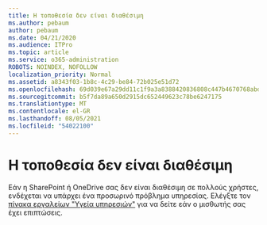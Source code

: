 ```yaml
---
title: Η τοποθεσία δεν είναι διαθέσιμη
ms.author: pebaum
author: pebaum
ms.date: 04/21/2020
ms.audience: ITPro
ms.topic: article
ms.service: o365-administration
ROBOTS: NOINDEX, NOFOLLOW
localization_priority: Normal
ms.assetid: a8343f03-1b8c-4c29-be84-72b025e51d72
ms.openlocfilehash: 69d039e67a29dd11c1f9a3a8388420836808c447b4670768abd3dae36d80f8a2
ms.sourcegitcommit: b5f7da89a650d2915dc652449623c78be6247175
ms.translationtype: MT
ms.contentlocale: el-GR
ms.lasthandoff: 08/05/2021
ms.locfileid: "54022100"
---
```

# <a name="site-is-not-available"></a>Η τοποθεσία δεν είναι διαθέσιμη

Εάν η SharePoint ή OneDrive σας δεν είναι διαθέσιμη σε πολλούς χρήστες, ενδέχεται να υπάρχει ένα προσωρινό πρόβλημα υπηρεσίας. Ελέγξτε τον [πίνακα εργαλείων "Υγεία υπηρεσιών"](https://admin.microsoft.com/AdminPortal/Home#/servicehealth) για να δείτε εάν ο μισθωτής σας έχει επιπτώσεις. 
  

